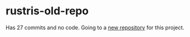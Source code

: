 # rustris-old-repo
Has 27 commits and no code. Going to a [new repository](https://github.com/Tertle950/rustris) for this project.
